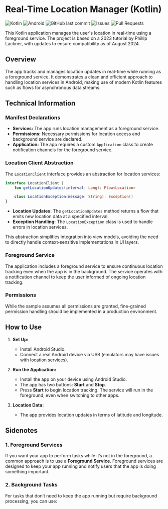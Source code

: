 # Real-Time Location Manager (Kotlin)

![Kotlin](https://img.shields.io/badge/Kotlin-1.8.0-blueviolet?style=for-the-badge&logo=kotlin)
![Android](https://img.shields.io/badge/Android-34-green?style=for-the-badge&logo=android)
![GitHub last commit](https://img.shields.io/github/last-commit/Valentin387/LocationTracker01?style=for-the-badge)
![Issues](https://img.shields.io/github/issues/Valentin387/LocationTracker01?style=for-the-badge)
![Pull Requests](https://img.shields.io/github/issues-pr/Valentin387/LocationTracker01?style=for-the-badge)

This Kotlin application manages the user's location in real-time using a foreground service. The project is based on a 2023 tutorial by Phillip Lackner, with updates to ensure compatibility as of August 2024.

## Overview

The app tracks and manages location updates in real-time while running as a foreground service. It demonstrates a clean and efficient approach to handling location services in Android, making use of modern Kotlin features such as flows for asynchronous data streams.

## Technical Information

### Manifest Declarations

- **Services:** The app runs location management as a foreground service.
- **Permissions:** Necessary permissions for location access and background service are declared.
- **Application:** The app requires a custom `Application` class to create notification channels for the foreground service.

### Location Client Abstraction

The `LocationClient` interface provides an abstraction for location services:

```kotlin
interface LocationClient {
    fun getLocationUpdates(interval: Long): Flow<Location>

    class LocationException(message: String): Exception()
}
```

- **Location Updates:** The `getLocationUpdates` method returns a flow that emits new location data at a specified interval.
- **Exception Handling:** The `LocationException` class is used to handle errors in location services.

This abstraction simplifies integration into view models, avoiding the need to directly handle context-sensitive implementations in UI layers.

### Foreground Service

The application includes a foreground service to ensure continuous location tracking even when the app is in the background. The service operates with a notification channel to keep the user informed of ongoing location tracking.

### Permissions

While the sample assumes all permissions are granted, fine-grained permission handling should be implemented in a production environment.

## How to Use

1. **Set Up:**
   - Install Android Studio.
   - Connect a real Android device via USB (emulators may have issues with location services).
  
2. **Run the Application:**
   - Install the app on your device using Android Studio.
   - The app has two buttons: **Start** and **Stop**.
   - Press **Start** to begin location tracking. The service will run in the foreground, even when switching to other apps.
  
3. **Location Data:**
   - The app provides location updates in terms of latitude and longitude.

## Sidenotes

### 1. **Foreground Services**

If you want your app to perform tasks while it’s not in the foreground, a common approach is to use a **Foreground Service**. Foreground services are designed to keep your app running and notify users that the app is doing something important.

### 2. **Background Tasks**

For tasks that don’t need to keep the app running but require background processing, you can use:
